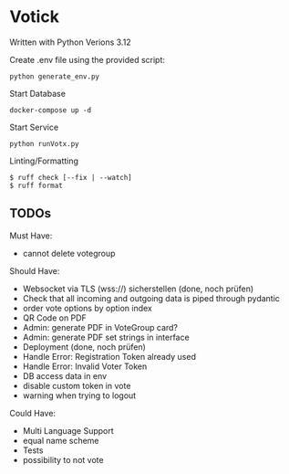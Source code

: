 # Votick
Written with Python Verions 3.12


Create .env file using the provided script:
```
python generate_env.py
```

Start Database
```
docker-compose up -d
```

Start Service
```
python runVotx.py
```

Linting/Formatting
```(bash)
$ ruff check [--fix | --watch]
$ ruff format
```

## TODOs

Must Have:
- cannot delete votegroup


Should Have:

- Websocket via TLS (wss://) sicherstellen (done, noch prüfen)
- Check that all incoming and outgoing data is piped through pydantic
- order vote options by option index
- QR Code on PDF
- Admin: generate PDF in VoteGroup card?
- Admin: generate PDF set strings in interface
- Deployment (done, noch prüfen)
- Handle Error: Registration Token already used
- Handle Error: Invalid Voter Token
- DB access data in env
- disable custom token in vote
- warning when trying to logout


Could Have:
- Multi Language Support
- equal name scheme
- Tests
- possibility to not vote
